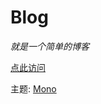 # Blog

*就是一个简单的博客*

[点此访问](https://problem233.github.io/)

主题: [Mono](https://github.com/problem233/hexo-theme-mono/)
